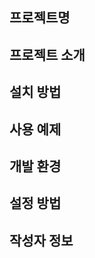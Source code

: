 프로젝트명
---------

프로젝트 소개
------------

설치 방법
--------

사용 예제
--------

개발 환경
--------

설정 방법
--------

작성자 정보
----------
